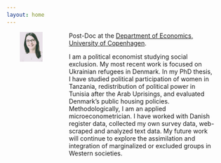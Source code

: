 ```yaml
---
layout: home
---
```


<style>
  .container {
    display: flex;
    justify-content: center;
  }
  .column {
    margin: 0 30px; /* Adjust the margin as needed */
  }
</style>

<div class="container">
  <div class="column">
    <img src="folder/portrait.jpg"
    style="float: left; margin-right: 10px;" />
  </div>
  <div class="column">
Post-Doc at the <a href="https://www.economics.ku.dk/">Department of Economics, University of Copenhagen</a>. <br>
  
I am a political economist studying social exclusion. My most recent work is focused on Ukrainian refugees in Denmark.
In my PhD thesis, I have studied political participation of women in Tanzania, redistribution of political power in Tunisia
after the Arab Uprisings, and evaluated Denmark’s public housing policies. Methodologically, I am an applied microeconometrician.
I have worked with Danish register data, collected my own survey data, web-scraped and analyzed text
data. My future work will continue to explore the assimilation and integration of marginalized or excluded groups in Western societies.
</div>
</div>



